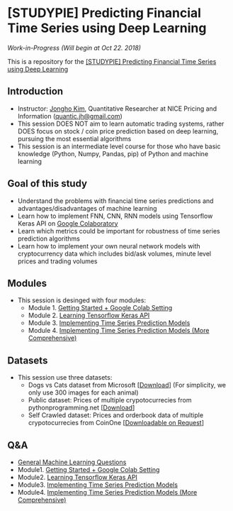 # [STUDYPIE] Predicting Financial Time Series using Deep Learning

*Work-in-Progress (Will begin at Oct 22. 2018)*

This is a repository for the [[STUDYPIE] Predicting Financial Time Series using Deep Learning](https://studypie.co/course/machine-learning/price_predict/)

## Introduction
- Instructor: [Jongho Kim](https://jonghkim.github.io/), Quantitative Researcher at NICE Pricing and Information (quantic.jh@gmail.com)
- This session DOES NOT aim to learn automatic trading systems, rather DOES focus on stock / coin price prediction based on deep learning, pursuing the most essential algorithms
- This session is an intermediate level course for those who have basic knowledge (Python, Numpy, Pandas, pip) of Python and machine learning

## Goal of this study
- Understand the problems with financial time series predictions and advantages/disadvantages of machine learning 
- Learn how to implement FNN, CNN, RNN models using Tensorflow Keras API on [Google Colaboratory](https://colab.research.google.com/) 
- Learn which metrics could be important for robustness of time series prediction algorithms 
- Learn how to implement your own neural network models with cryptocurrency data which includes bid/ask volumes, minute level prices and trading volumes 

## Modules
- This session is desinged with four modules:
    - Module 1. [Getting Started + Google Colab Setting](https://github.com/jonghkim/financial-time-series-prediction/tree/master/Module1)
    - Module 2. [Learning Tensorflow Keras API](https://github.com/jonghkim/financial-time-series-prediction/tree/master/Module2)
    - Module 3. [Implementing Time Series Prediction Models](https://github.com/jonghkim/financial-time-series-prediction/tree/master/Module3)
    - Module 4. [Implementing Time Series Prediction Models (More Comprehensive)](https://github.com/jonghkim/financial-time-series-prediction/tree/master/Module4)

## Datasets
- This session use three datasets:
    - Dogs vs Cats dataset from Microsoft [[Download](https://drive.google.com/open?id=1Dje13qjGZwtaVhhjp-ZJVzeyzJrG6oc1)] (For simplicity, we only use 300 images for each animal)
    - Public dataset: Prices of multiple crypotocurrecies from pythonprogramming.net [[Download](https://drive.google.com/open?id=1thjGhgnAm5k1zuSiWhGmlUJzBXM3IECi)]
    - Self Crawled dataset: Prices and orderbook data of multiple crypotocurrecies from CoinOne [[Downloadable on Request](mailto:quantic.jh@gmail.com?subject=[GitHub]%20CoinOne%20Data%20Requests)] 

## Q&A
- [General Machine Learning Questions](Q&A/General_Question.md)
- Module1. [Getting Started + Google Colab Setting](Q&A/Module1.md)
- Module2. [Learning Tensorflow Keras API](Q&A/Module2.md)
- Module3. [Implementing Time Series Prediction Models](Q&A/Module3.md)
- Module4. [Implementing Time Series Prediction Models (More Comprehensive)](Q&A/Module4.md)
